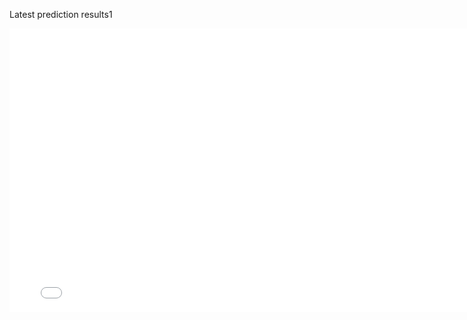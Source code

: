 Latest prediction results1

<iframe frameborder="no" border="0" marginwidth="0" marginheight="0"
        src="slideshow.html" width="787" height="454" alt="Model predictions"/>

When module parameters change, they will be archived to a new page

